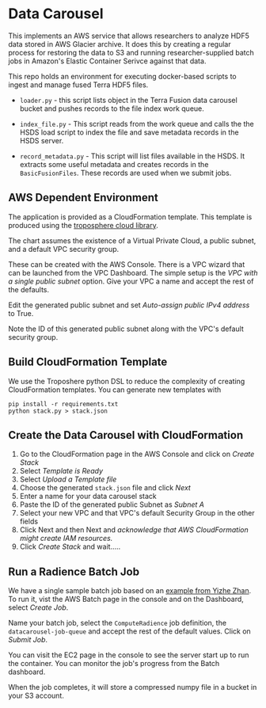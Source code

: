 # Data Carousel
This implements an AWS service that allows researchers to analyze HDF5 data 
stored in AWS Glacier archive. It does this by creating a regular process for
restoring the data to S3 and running researcher-supplied batch jobs in Amazon's
Elastic Container Serivce against that data.

This repo holds an environment for executing docker-based scripts to ingest
and manage fused Terra HDF5 files.

* `loader.py` - this script lists object in the Terra Fusion data carousel
bucket and pushes records to the file index work queue.

* `index_file.py` - This script reads from the work queue and calls the the 
HSDS load script to index the file and save metadata records in the HSDS server.

* `record_metadata.py` - This script will list files available in the HSDS. It
extracts some useful metadata and creates records in the `BasicFusionFiles`. 
These records are used when we submit jobs.

## AWS Dependent Environment
The application is provided as a CloudFormation template. This template is 
produced using the 
[troposphere cloud library](https://github.com/cloudtools/troposphere).

The chart assumes the existence of a Virtual Private Cloud, a public subnet, 
and a default VPC security group.

These can be created with the AWS Console. There is a VPC wizard that can be 
launched from the VPC Dashboard. The simple setup is the 
_VPC with a single public subnet_ option. Give your VPC a name and accept the
rest of the defaults. 

Edit the generated public subnet and set _Auto-assign public IPv4 address_ to
True.

Note the ID of this generated public subnet along with the VPC's default 
security group.

## Build CloudFormation Template
We use the Troposhere python DSL to reduce the complexity of creating 
CloudFormation templates. You can generate new templates with
```shell script
pip install -r requirements.txt
python stack.py > stack.json
```

## Create the Data Carousel with CloudFormation
1. Go to the CloudFormation page in the AWS Console and click on _Create Stack_
2. Select _Template is Ready_
3. Select _Upload a Template file_
4. Choose the generated `stack.json` file and click _Next_
5. Enter a name for your data carousel stack
6. Paste the ID of the generated public Subnet as _Subnet A_
7. Select your new VPC and that VPC's default Security Group in the other fields
8. Click Next and then Next and
 _acknowledge that AWS CloudFormation might create IAM resources._
 9. Click _Create Stack_ and wait.....
 
 ## Run a Radience Batch Job
 We have a single sample batch job based on an
 [example from Yizhe Zhan](https://github.com/uiucYizhe/ClimateMarble). To
 run it, vist the AWS Batch page in the console and on the Dashboard, select
 _Create Job_.
 
 Name your batch job, select the `ComputeRadience` job definition, the 
 `datacarousel-job-queue` and accept the rest of the default values. Click on
 _Submit Job_.
 
 You can visit the EC2 page in the console to see the server start up to run
 the container. You can monitor the job's progress from the Batch dashboard.
 
 When the job completes, it will store a compressed numpy file in a bucket in 
 your S3 account.
 



